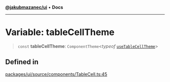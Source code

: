 [**@jakubmazanec/ui**](../README.md) • **Docs**

---

# Variable: tableCellTheme

> `const` **tableCellTheme**: `ComponentTheme`\<_typeof_
> [`useTableCellTheme`](../functions/useTableCellTheme.md)\>

## Defined in

[packages/ui/source/components/TableCell.ts:45](https://github.com/jakubmazanec/tools/blob/863f04cbbb9368fd023f0309084819aa9247d808/packages/ui/source/components/TableCell.ts#L45)
